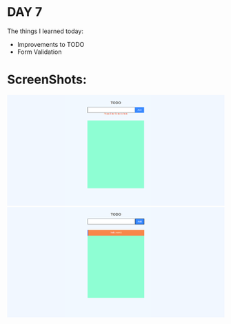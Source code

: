 # DAY 7

The things I learned today:

- Improvements to TODO
- Form Validation

# ScreenShots:

![alt text](./day7img1.png)
![alt text](./day7img2.png)
